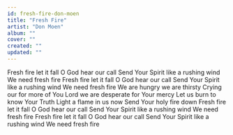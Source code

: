```yaml
---
id: fresh-fire-don-moen
title: "Fresh Fire"
artist: "Don Moen"
album: ""
cover: ""
created: ""
updated: ""
---
```


Fresh fire let it fall
O God hear our call
Send Your Spirit like a rushing wind
We need fresh fire
Fresh fire let it fall
O God hear our call
Send Your Spirit like a rushing wind
We need fresh fire
We are hungry we are thirsty
Crying our for more of You
Lord we are desperate for Your mercy
Let us burn to know Your Truth
Light a flame in us now
Send Your holy fire down
Fresh fire let it fall
O God hear our call
Send Your Spirit like a rushing wind
We need fresh fire
Fresh fire let it fall
O God hear our call
Send Your Spirit like a rushing wind
We need fresh fire